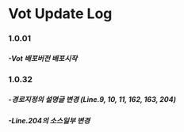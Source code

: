 # Vot Update Log

### 1.0.01

##### -Vot 배포버전 배포시작



### 1.0.32

##### -경로지정의 설명글 변경 (Line.9, 10, 11, 162, 163, 204)

##### -Line.204의 소스일부 변경
